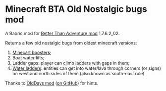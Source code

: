 # Minecraft BTA Old Nostalgic bugs mod

A Babric mod for [Better Than Adventure mod](https://www.minecraftforum.net/forums/mapping-and-modding-java-edition/minecraft-mods/3106066-better-than-adventure-for-beta-1-7-3-timely) 1.7.6.2_02.

Returns a few old nostalgic bugs from oldest minecraft versions:
1. [Minecart boosters](https://minecraft.fandom.com/wiki/Tutorials/Minecart_booster);
2. Boat water lifts;
3. Ladder gaps: player can climb ladders with gaps in them;
4. [Water ladders](https://minecraft.fandom.com/wiki/Tutorials/Water_ladder): entities can get into water/lava through corners (or signs) on west and north sides of them (also known as south-east rule).

Thanks to [OldDays mod](https://www.minecraftforum.net/forums/mapping-and-modding-java-edition/minecraft-mods/1275907-olddays-nbxlite-spawnhuman-ssp-sspc) ([on GitHub](https://github.com/Exalm/Minecraft-mods)) for hints.
